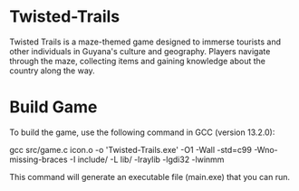# Twisted-Trails
Twisted Trails is a maze-themed game designed to immerse tourists and other individuals in Guyana's culture and geography. Players navigate through the maze, collecting items and gaining knowledge about the country along the way.

# Build Game

To build the game, use the following command in GCC (version 13.2.0):

gcc src/game.c icon.o -o 'Twisted-Trails.exe' -O1 -Wall -std=c99 -Wno-missing-braces -I include/ -L lib/ -lraylib -lgdi32 -lwinmm

This command will generate an executable file (main.exe) that you can run.